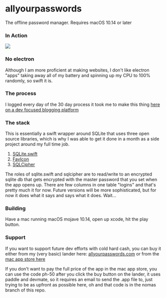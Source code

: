 # allyourpasswords
The offline password manager. Requires macOS 10.14 or later

### In Action

![](quick.gif)

### No electron

Although I am more proficient at making websites, I don't like electron "apps" taking away all of my battery and spinning up my CPU to 100% randomly, so swift it is.

### The process

I logged every day of the 30 day process it took me to make this thing [here on a dev focused blogging platform](https://dev.to/swlkr/day-1-making-a-native-macos-password-manager-for-people-who-hate-the-cloud-3j68)

### The stack
This is essentially a swift wrapper around SQLite that uses three open source libraries, which is why I was able to get it done in a month as a side project around my full time job.

1. [SQLite.swift](https://github.com/stephencelis/SQLite.swift)
2. [FavIcon](https://github.com/leonbreedt/FavIcon)
3. [SQLCipher](https://github.com/sqlcipher/sqlcipher)

The roles of sqlite.swift and sqlcipher are to read/write to an encrypted sqlite db that gets encrypted with the master password that you set when the app opens up. There are few columns in one table "logins" and that's pretty much it for now. Future versions will be more sophisticated, but for now it does what it says and says what it does. Wait...

### Building

Have a mac running macOS mojave 10.14, open up xcode, hit the play button.

### Support

If you want to support future dev efforts with cold hard cash, you can buy it either from my (very basic) lander here: [allyourpasswords.com](https://allyourpasswords.com) or from the [mac app store here](https://itunes.apple.com/us/app/all-your-passwords/id1450537302?mt=12)

If you don't want to pay the full price of the app in the mac app store, you can use the code ph-50 after you click the buy button on the lander, it uses paddle and devmate, so it requires an email to send the .app file to, just trying to be as upfront as possible here, oh and that code is in the nomas branch of this repo.
